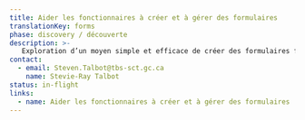 ```yaml
---
title: Aider les fonctionnaires à créer et à gérer des formulaires
translationKey: forms
phase: discovery / découverte
description: >-
   Exploration d’un moyen simple et efficace de créer des formulaires faciles à utiliser par le gouvernement et faciles à remplir par les personnes.
contact:
  - email: Steven.Talbot@tbs-sct.gc.ca
    name: Stevie-Ray Talbot 
status: in-flight
links:
  - name: Aider les fonctionnaires à créer et à gérer des formulaires
---
```

